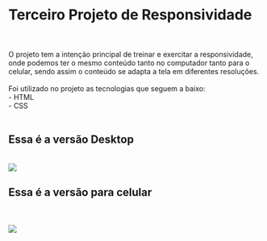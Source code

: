 <h1>Terceiro Projeto de Responsividade</h1>
<br>
<br>
O projeto tem a intenção principal de treinar e exercitar a responsividade, onde podemos ter o mesmo conteúdo tanto no computador tanto para o celular, sendo assim o conteúdo se adapta a tela em diferentes resoluções.
<br>
<br>
Foi utilizado no projeto as tecnologias que seguem a baixo:
<br>
- HTML
<br>
- CSS
<br>
<br>
<h2>Essa é a versão Desktop</h2> 
<br>
<img src="https://raw.githubusercontent.com/Arrais22/We-Care/master/Assets/We%20Care%20-%20Deckstop.jpg">
<br>
<h2>Essa é a versão para celular</h2>
<br>
<br>
<img src="https://github.com/Arrais22/We-Care/blob/master/Assets/we%20care%20-%20celular.jpg?raw=true">

